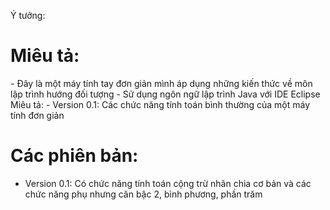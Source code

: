 
Ý tưởng:
<h1>Miêu tả: </h1>
- Đây là một máy tính tay đơn giản mình áp dụng những kiến thức về môn lập trình hướng đối tượng 
- Sử dụng ngôn ngữ lập trình Java với IDE Eclipse
Miêu tả:
- Version 0.1: Các chức năng tính toán bình thường của một máy tính đơn giản

<h1>Các phiên bản: </h1>

- Version 0.1: Có chức năng tính toán cộng trừ nhân chia cơ bản và các chức năng phụ nhưng căn bậc 2, bình phương, phần trăm

